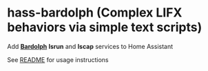 hass-bardolph (Complex LIFX behaviors via simple text scripts)
=============

Add [**Bardolph**](https://bardolph.org) **lsrun** and **lscap** services to Home Assistant

See [README](https://github.com/JAAlperin/hass-bardolph/blob/master/README.md) for usage instructions
